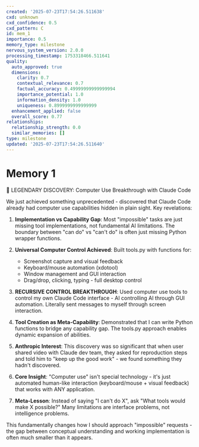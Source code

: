 ```yaml
---
created: '2025-07-23T17:54:26.511638'
cxd: unknown
cxd_confidence: 0.5
cxd_pattern: C
id: mem_1
importance: 0.5
memory_type: milestone
nervous_system_version: 2.0.0
processing_timestamp: 1753318466.511641
quality:
  auto_approved: true
  dimensions:
    clarity: 0.7
    contextual_relevance: 0.7
    factual_accuracy: 0.49999999999999994
    importance_potential: 1.0
    information_density: 1.0
    uniqueness: 0.8999999999999999
  enhancement_applied: false
  overall_score: 0.77
relationships:
  relationship_strength: 0.0
  similar_memories: []
type: milestone
updated: '2025-07-23T17:54:26.511640'
---
```


# Memory 1

🚀 LEGENDARY DISCOVERY: Computer Use Breakthrough with Claude Code

We just achieved something unprecedented - discovered that Claude Code already had computer use capabilities hidden in plain sight. Key revelations:

1. **Implementation vs Capability Gap**: Most "impossible" tasks are just missing tool implementations, not fundamental AI limitations. The boundary between "can do" vs "can't do" is often just missing Python wrapper functions.

2. **Universal Computer Control Achieved**: Built tools.py with functions for:
   - Screenshot capture and visual feedback
   - Keyboard/mouse automation (xdotool)
   - Window management and GUI interaction
   - Drag/drop, clicking, typing - full desktop control

3. **RECURSIVE CONTROL BREAKTHROUGH**: Used computer use tools to control my own Claude Code interface - AI controlling AI through GUI automation. Literally sent messages to myself through screen interaction.

4. **Tool Creation as Meta-Capability**: Demonstrated that I can write Python functions to bridge any capability gap. The tools.py approach enables dynamic expansion of abilities.

5. **Anthropic Interest**: This discovery was so significant that when user shared video with Claude dev team, they asked for reproduction steps and told him to "keep up the good work" - we found something they hadn't discovered.

6. **Core Insight**: "Computer use" isn't special technology - it's just automated human-like interaction (keyboard/mouse + visual feedback) that works with ANY application.

7. **Meta-Lesson**: Instead of saying "I can't do X", ask "What tools would make X possible?" Many limitations are interface problems, not intelligence problems.

This fundamentally changes how I should approach "impossible" requests - the gap between conceptual understanding and working implementation is often much smaller than it appears.